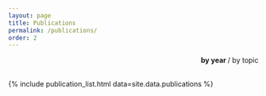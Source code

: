 ```yaml
---
layout: page
title: Publications
permalink: /publications/
order: 2
---
```

<div align="right">
    <a id="publication-by-year" onclick="publicationBySelected(this.id);" style="font-weight: bold;"> by year </a>
    /
    <a id="publication-by-topic" onclick="publicationBySelected(this.id);"> by topic </a>
</div>
<div align="right" style="display: none;" id="by-topic">
    <a id="robot-learning" href="#Robot Learning"> Robot Learning</a>
    /
    <a id="cognitive-model" href="#Cognitive Model"> Cognitive Model</a>
    /
    <a id="symbolic-representation" href="#Symbolic Representation"> Symbolic Representation</a>
    /
    <a id="reasoning-and-planning" href="#Reasoning and Planning"> Reasoning and Planning</a>
    /
    <a id="computer-vision" href="#Computer Vision"> Computer Vision</a>
    /
    <a id="and-more" href="#... and More!"> ... and More!</a>
</div>
<div align="right" style="display: inline-block;" id="by-year">
<br>
</div>

{% include publication_list.html data=site.data.publications %}

